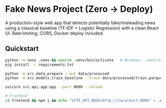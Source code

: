 # Fake News Project (Zero → Deploy)

A production-style web app that detects potentially fake/misleading news using a classical baseline (TF‑IDF + Logistic Regression) with a clean React UI. Rate‑limiting, CORS, Docker deploy included.

## Quickstart

```bash
python -m venv .venv && source .venv/bin/activate   # Windows: .venv\Scripts\activate
pip install -r requirements.txt

python -m src.data.prepare --out data/processed
python -m src.models.train_baseline --train data/processed/train.parquet --val data/processed/val.parquet --out models/baseline_tfidf_lr.joblib

uvicorn src.api.app:app --port 8000 --reload

# Frontend
cd frontend && npm i && echo "VITE_API_BASE=http://localhost:8000" > .env && npm run dev
```

